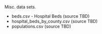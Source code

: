 Misc. data sets.

* beds.csv - Hospital Beds (source TBD)
* hospital_beds_by_county.csv (source TBD)
* populations.csv (source TBD)

